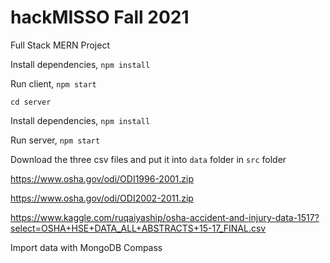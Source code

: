# hackMISSO Fall 2021

Full Stack MERN Project

Install dependencies,
`npm install`

Run client, 
`npm start`


`cd server`


Install dependencies,
`npm install`

Run server, 
`npm start`


Download the three csv files and put it into `data` folder in `src` folder

https://www.osha.gov/odi/ODI1996-2001.zip

https://www.osha.gov/odi/ODI2002-2011.zip

https://www.kaggle.com/ruqaiyaship/osha-accident-and-injury-data-1517?select=OSHA+HSE+DATA_ALL+ABSTRACTS+15-17_FINAL.csv

Import data with MongoDB Compass
